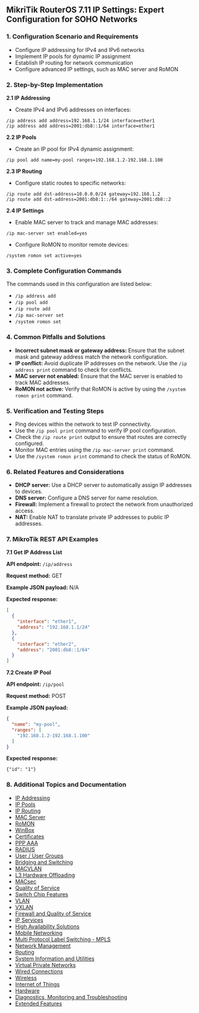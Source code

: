## MikriTik RouterOS 7.11 IP Settings: Expert Configuration for SOHO Networks

### 1. Configuration Scenario and Requirements

- Configure IP addressing for IPv4 and IPv6 networks
- Implement IP pools for dynamic IP assignment
- Establish IP routing for network communication
- Configure advanced IP settings, such as MAC server and RoMON

### 2. Step-by-Step Implementation

**2.1 IP Addressing**

- Create IPv4 and IPv6 addresses on interfaces:
```
/ip address add address=192.168.1.1/24 interface=ether1
/ip address add address=2001:db8::1/64 interface=ether1
```

**2.2 IP Pools**

- Create an IP pool for IPv4 dynamic assignment:
```
/ip pool add name=my-pool ranges=192.168.1.2-192.168.1.100
```

**2.3 IP Routing**

- Configure static routes to specific networks:
```
/ip route add dst-address=10.0.0.0/24 gateway=192.168.1.2
/ip route add dst-address=2001:db8:1::/64 gateway=2001:db8::2
```

**2.4 IP Settings**

- Enable MAC server to track and manage MAC addresses:
```
/ip mac-server set enabled=yes
```

- Configure RoMON to monitor remote devices:
```
/system romon set active=yes
```

### 3. Complete Configuration Commands

The commands used in this configuration are listed below:

- `/ip address add`
- `/ip pool add`
- `/ip route add`
- `/ip mac-server set`
- `/system romon set`

### 4. Common Pitfalls and Solutions

- **Incorrect subnet mask or gateway address:** Ensure that the subnet mask and gateway address match the network configuration.
- **IP conflict:** Avoid duplicate IP addresses on the network. Use the `/ip address print` command to check for conflicts.
- **MAC server not enabled:** Ensure that the MAC server is enabled to track MAC addresses.
- **RoMON not active:** Verify that RoMON is active by using the `/system romon print` command.

### 5. Verification and Testing Steps

- Ping devices within the network to test IP connectivity.
- Use the `/ip pool print` command to verify IP pool configuration.
- Check the `/ip route print` output to ensure that routes are correctly configured.
- Monitor MAC entries using the `/ip mac-server print` command.
- Use the `/system romon print` command to check the status of RoMON.

### 6. Related Features and Considerations

- **DHCP server:** Use a DHCP server to automatically assign IP addresses to devices.
- **DNS server:** Configure a DNS server for name resolution.
- **Firewall:** Implement a firewall to protect the network from unauthorized access.
- **NAT:** Enable NAT to translate private IP addresses to public IP addresses.

### 7. MikroTik REST API Examples

**7.1 Get IP Address List**

**API endpoint:** `/ip/address`

**Request method:** GET

**Example JSON payload:** N/A

**Expected response:**
```json
[
  {
    "interface": "ether1",
    "address": "192.168.1.1/24"
  },
  {
    "interface": "ether2",
    "address": "2001:db8::1/64"
  }
]
```

**7.2 Create IP Pool**

**API endpoint:** `/ip/pool`

**Request method:** POST

**Example JSON payload:**
```json
{
  "name": "my-pool",
  "ranges": [
    "192.168.1.2-192.168.1.100"
  ]
}
```

**Expected response:**
```
{"id": "1"}
```

### 8. Additional Topics and Documentation

- [IP Addressing](https://wiki.mikrotik.com/wiki/Manual:IP/IP_Addressing)
- [IP Pools](https://wiki.mikrotik.com/wiki/Manual:IP/IP_Pool)
- [IP Routing](https://wiki.mikrotik.com/wiki/Manual:IP/IP_Routing)
- [MAC Server](https://wiki.mikrotik.com/wiki/Manual:IP/MAC_Server)
- [RoMON](https://wiki.mikrotik.com/wiki/Manual:System/RoMON)
- [WinBox](https://wiki.mikrotik.com/wiki/Winbox)
- [Certificates](https://wiki.mikrotik.com/wiki/Manual:System/Certificates)
- [PPP AAA](https://wiki.mikrotik.com/wiki/Manual:PPP/PPP_AAA)
- [RADIUS](https://wiki.mikrotik.com/wiki/Manual:PPP/PPP_RADIUS)
- [User / User Groups](https://wiki.mikrotik.com/wiki/Manual:User_Management)
- [Bridging and Switching](https://wiki.mikrotik.com/wiki/Manual:Bridge)
- [MACVLAN](https://wiki.mikrotik.com/wiki/Manual:VLAN/MACVLAN)
- [L3 Hardware Offloading](https://wiki.mikrotik.com/wiki/Manual:CRS/CRS_Hardware_Offloading)
- [MACsec](https://wiki.mikrotik.com/wiki/Manual:CRS/MACsec)
- [Quality of Service](https://wiki.mikrotik.com/wiki/Manual:QoS)
- [Switch Chip Features](https://wiki.mikrotik.com/wiki/Manual:CRS/Switch_Chip_Features)
- [VLAN](https://wiki.mikrotik.com/wiki/Manual:VLAN)
- [VXLAN](https://wiki.mikrotik.com/wiki/Manual:VXLAN)
- [Firewall and Quality of Service](https://wiki.mikrotik.com/wiki/Manual:IP/Firewall)
- [IP Services](https://wiki.mikrotik.com/wiki/Manual:IP)
- [High Availability Solutions](https://wiki.mikrotik.com/wiki/Manual:High_Availability)
- [Mobile Networking](https://wiki.mikrotik.com/wiki/Manual:Mobile_Networking)
- [Multi Protocol Label Switching - MPLS](https://wiki.mikrotik.com/wiki/Manual:MPLS)
- [Network Management](https://wiki.mikrotik.com/wiki/Manual:Management)
- [Routing](https://wiki.mikrotik.com/wiki/Manual:Routing)
- [System Information and Utilities](https://wiki.mikrotik.com/wiki/Manual:System)
- [Virtual Private Networks](https://wiki.mikrotik.com/wiki/Manual:VPNs)
- [Wired Connections](https://wiki.mikrotik.com/wiki/Manual:Ether)
- [Wireless](https://wiki.mikrotik.com/wiki/Manual:Wireless)
- [Internet of Things](https://wiki.mikrotik.com/wiki/Category:Internet_of_Things)
- [Hardware](https://wiki.mikrotik.com/wiki/Category:Hardware)
- [Diagnostics, Monitoring and Troubleshooting](https://wiki.mikrotik.com/wiki/Manual:Diagnostics)
- [Extended Features](https://wiki.mikrotik.com/wiki/Category:Extensions)